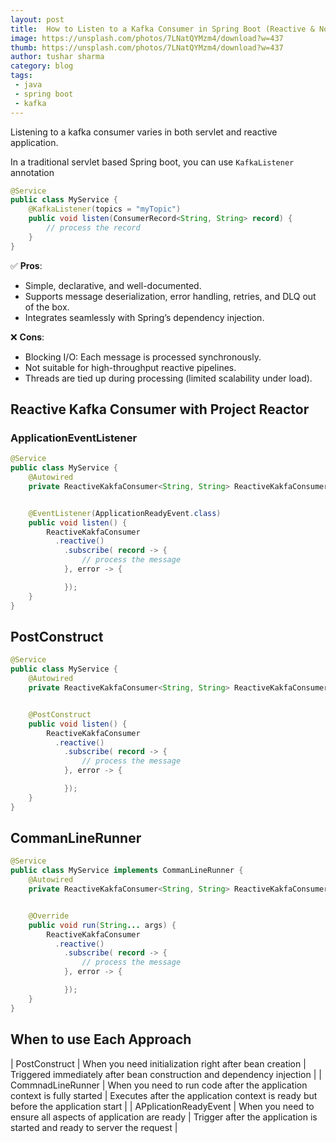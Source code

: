 ```yaml
---
layout: post
title:  How to Listen to a Kafka Consumer in Spring Boot (Reactive & Non-Reactive)
image: https://unsplash.com/photos/7LNatQYMzm4/download?w=437
thumb: https://unsplash.com/photos/7LNatQYMzm4/download?w=437
author: tushar sharma
category: blog
tags:
 - java
 - spring boot
 - kafka
---
```


Listening to a kafka consumer varies in both servlet and reactive application.<!-- truncate_here --><!-- truncate_here -->

In a traditional servlet based Spring boot, you can use `KafkaListener` annotation

```java
@Service
public class MyService {
    @KafkaListener(topics = "myTopic") 
    public void listen(ConsumerRecord<String, String> record) {
        // process the record
    }
}
```

✅ **Pros**:
  * Simple, declarative, and well-documented.
  * Supports message deserialization, error handling, retries, and DLQ out of the box.
  * Integrates seamlessly with Spring’s dependency injection.

❌ **Cons**:
  * Blocking I/O: Each message is processed synchronously.
  * Not suitable for high-throughput reactive pipelines.
  * Threads are tied up during processing (limited scalability under load).


## Reactive Kafka Consumer with Project Reactor

### ApplicationEventListener

```java
@Service
public class MyService {
    @Autowired
    private ReactiveKakfaConsumer<String, String> ReactiveKakfaConsumer;


    @EventListener(ApplicationReadyEvent.class)
    public void listen() {
        ReactiveKakfaConsumer
          .reactive()
            .subscribe( record -> {
                // process the message
            }, error -> {

            });
    }
}
```


## PostConstruct 

```java
@Service
public class MyService {
    @Autowired
    private ReactiveKakfaConsumer<String, String> ReactiveKakfaConsumer;


    @PostConstruct
    public void listen() {
        ReactiveKakfaConsumer
          .reactive()
            .subscribe( record -> {
                // process the message
            }, error -> {

            });
    }
}
```

## CommanLineRunner

```java
@Service
public class MyService implements CommanLineRunner {
    @Autowired
    private ReactiveKakfaConsumer<String, String> ReactiveKakfaConsumer;


    @Override
    public void run(String... args) {
        ReactiveKakfaConsumer
          .reactive()
            .subscribe( record -> {
                // process the message
            }, error -> {

            });
    }
}
```

## When to use Each Approach

| PostConstruct | When you need initialization right after bean creation | Triggered immediately after bean construction and dependency injection |
| CommnadLineRunner | When you need to run code after the application context is fully started | Executes after the application context is ready but before the application start |
| APplicationReadyEvent | When you need to ensure all aspects of application are ready | Trigger after the application is started and ready to server the request | 

